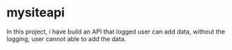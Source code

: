 # mysiteapi
In this project, i have build an API that logged user can add data, without the logging, user cannot able to add the data.

